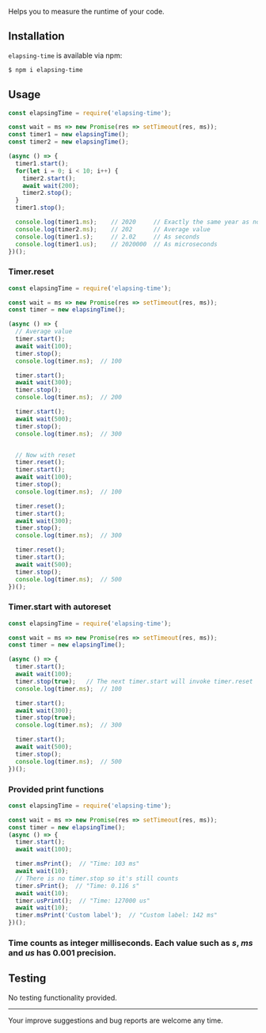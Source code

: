 Helps you to measure the runtime of your code.

## Installation
`elapsing-time` is available via npm:
``` bash
$ npm i elapsing-time
```

## Usage
``` js
const elapsingTime = require('elapsing-time');

const wait = ms => new Promise(res => setTimeout(res, ms));
const timer1 = new elapsingTime();
const timer2 = new elapsingTime();

(async () => {
  timer1.start();
  for(let i = 0; i < 10; i++) {
    timer2.start();
    await wait(200);
    timer2.stop();
  }
  timer1.stop();

  console.log(timer1.ms);    // 2020     // Exactly the same year as now!
  console.log(timer2.ms);    // 202      // Average value
  console.log(timer1.s);     // 2.02     // As seconds
  console.log(timer1.us);    // 2020000  // As microseconds
})();
```

### Timer.reset
``` js
const elapsingTime = require('elapsing-time');

const wait = ms => new Promise(res => setTimeout(res, ms));
const timer = new elapsingTime();

(async () => {
  // Average value
  timer.start();
  await wait(100);
  timer.stop();
  console.log(timer.ms);  // 100

  timer.start();
  await wait(300);
  timer.stop();
  console.log(timer.ms);  // 200

  timer.start();
  await wait(500);
  timer.stop();
  console.log(timer.ms);  // 300


  // Now with reset
  timer.reset();
  timer.start();
  await wait(100);
  timer.stop();
  console.log(timer.ms);  // 100

  timer.reset();
  timer.start();
  await wait(300);
  timer.stop();
  console.log(timer.ms);  // 300

  timer.reset();
  timer.start();
  await wait(500);
  timer.stop();
  console.log(timer.ms);  // 500
})();
```

### Timer.start with autoreset
``` js
const elapsingTime = require('elapsing-time');

const wait = ms => new Promise(res => setTimeout(res, ms));
const timer = new elapsingTime();

(async () => {
  timer.start();
  await wait(100);
  timer.stop(true);   // The next timer.start will invoke timer.reset
  console.log(timer.ms);  // 100

  timer.start();
  await wait(300);
  timer.stop(true);
  console.log(timer.ms);  // 300

  timer.start();
  await wait(500);
  timer.stop();
  console.log(timer.ms);  // 500
})();
```

### Provided print functions
``` js
const elapsingTime = require('elapsing-time');

const wait = ms => new Promise(res => setTimeout(res, ms));
const timer = new elapsingTime();
(async () => {
  timer.start();
  await wait(100);

  timer.msPrint();  // "Time: 103 ms"
  await wait(10);
  // There is no timer.stop so it's still counts
  timer.sPrint();  // "Time: 0.116 s"
  await wait(10);
  timer.usPrint();  // "Time: 127000 us"
  await wait(10);
  timer.msPrint('Custom label');  // "Custom label: 142 ms"
})();
```

### Time counts as integer milliseconds. Each value such as *s*, *ms* and *us* has 0.001 precision.

## Testing
No testing functionality provided.

---
Your improve suggestions and bug reports are welcome any time.

